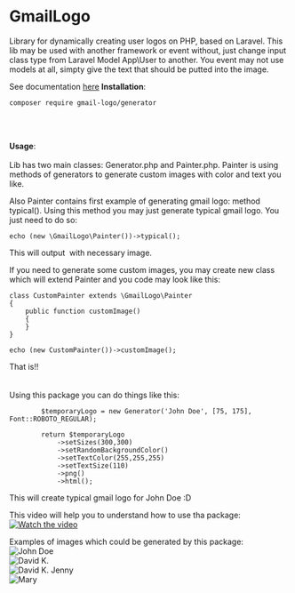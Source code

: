 # GmailLogo
Library for dynamically creating user logos on PHP, based on Laravel. This lib may be used with another framework or event without, just change input class type from Laravel Model App\User to another. You event may not use models at all, simpty give the text that should be putted into the image.

See documentation [here](https://gmaillogo.online/)
**Installation**:<br/>
```
composer require gmail-logo/generator
```
<br/>
<br/>

**Usage**:<br/>
<br/>
Lib has two main classes: Generator.php and Painter.php.
Painter is using methods of generators to generate custom images with color and text you like.

Also Painter contains first example of generating gmail logo: method typical().
Using this method you may just generate typical gmail logo. 
You just need to do so:
```
echo (new \GmailLogo\Painter())->typical();
```

This will output <img /> with necessary image.

If you need to generate some custom images, you may create new class which will extend Painter
and you code may look like this:

```
class CustomPainter extends \GmailLogo\Painter
{
    public function customImage()
    {
    }
}

echo (new CustomPainter())->customImage();
```


That is!!
<br/>
<br/>
<br/>
Using this package you can do things like this:
```
        $temporaryLogo = new Generator('John Doe', [75, 175], Font::ROBOTO_REGULAR);

        return $temporaryLogo
            ->setSizes(300,300)
            ->setRandomBackgroundColor()
            ->setTextColor(255,255,255)
            ->setTextSize(110)
            ->png()
            ->html();
```
This will create typical gmail logo for John Doe :D

This video will help you to understand how to use tha package:
[![Watch the video](https://gmail-logo-fonts.ams3.digitaloceanspaces.com/images/screen_gmail.png)](https://youtu.be/LcNiCNdjUZI)

Examples of images which could be generated by this package:
<br/>
![John Doe](https://gmail-logo-fonts.ams3.digitaloceanspaces.com/images/example_1.png)
<br/>
![David K.](https://gmail-logo-fonts.ams3.digitaloceanspaces.com/images/example_2.png)
<br/>
![David K. Jenny](https://gmail-logo-fonts.ams3.digitaloceanspaces.com/images/example_4.png)
<br/>
![Mary](https://gmail-logo-fonts.ams3.digitaloceanspaces.com/images/example_5.png)
